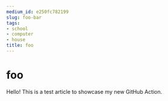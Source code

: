 ```yaml
---
medium_id: e250fc782199
slug: foo-bar
tags:
- school
- computer
- house
title: foo
---
```


# foo

Hello! This is a test article to showcase my new GitHub Action.